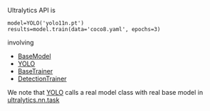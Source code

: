 Ultralytics API is

```
model=YOLO('yolo11n.pt')
results=model.train(data='coco8.yaml', epochs=3)
```
involving
- [BaseModel](https://github.com/ultralytics/ultralytics/blob/main/ultralytics/engine/model.py#L738)
- [YOLO](https://github.com/ultralytics/ultralytics/blob/main/ultralytics/models/yolo/model.py)
- [BaseTrainer](https://github.com/ultralytics/ultralytics/blob/main/ultralytics/engine/trainer.py)
- [DetectionTrainer](https://github.com/ultralytics/ultralytics/blob/main/ultralytics/models/yolo/detect/train.py)

We note that [YOLO](https://github.com/ultralytics/ultralytics/blob/main/ultralytics/models/yolo/model.py) calls a real model class with real base model in [ultralytics.nn.task](https://github.com/ultralytics/ultralytics/blob/main/ultralytics/nn/tasks.py)